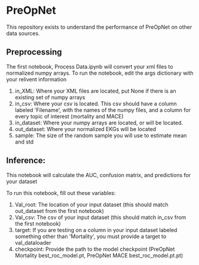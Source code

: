 # PreOpNet

This repository exists to understand the performance of PreOpNet on other data sources.

## Preprocessing

The first notebook, Process Data.ipynb will convert your xml files to normalized numpy arrays. To run the notebook, edit the args dictionary with your relivent information

1. in_XML: Where your XML files are located, put None if there is an existing set of numpy arrays
2. in_csv: Where your csv is located. This csv should have a column labeled 'Filename', with the names of the numpy files, and a column for every topic of interest (mortality and MACE)
3. in_dataset: Where your numpy arrays are located, or will be located.
4. out_dataset: Where your normalized EKGs will be located
5. sample: The size of the random sample you will use to estimate mean and std

## Inference:

This notebook will calculate the AUC, confusion matrix, and predictions for your dataset

To run this notebook, fill out these variables:
1. Val_root: The location of your input dataset (this should match out_dataset from the first notebook)
2. Val_csv: The csv of your input dataset (this should match in_csv from the first notebook)
3. target: If you are testing on a column in your input dataset labeled something other than 'Mortality', you must provide a target to val_dataloader
4. checkpoint: Provide the path to the model checkpoint (PreOpNet Mortality best_roc_model.pt, PreOpNet MACE best_roc_model.pt.pt)
